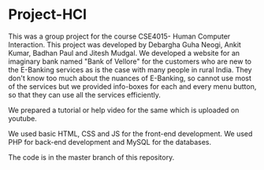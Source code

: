 # Project-HCI
This was a group project for the course CSE4015- Human Computer Interaction. This project was developed by Debargha Guha Neogi, Ankit Kumar, Badhan Paul and Jitesh Mudgal.
We developed a website for an imaginary bank named "Bank of Vellore" for the customers who are new to the E-Banking services as is the case with many people in rural India. They don't know too much about the nuances of E-Banking, so cannot use most of the services but we provided info-boxes for each and every menu button, so that they can use all the services efficiently.

We prepared a tutorial or help video for the same which is uploaded on youtube.

We used basic HTML, CSS and JS for the front-end development.
We used PHP for back-end development and MySQL for the databases.


The code is in the master branch of this repository.
